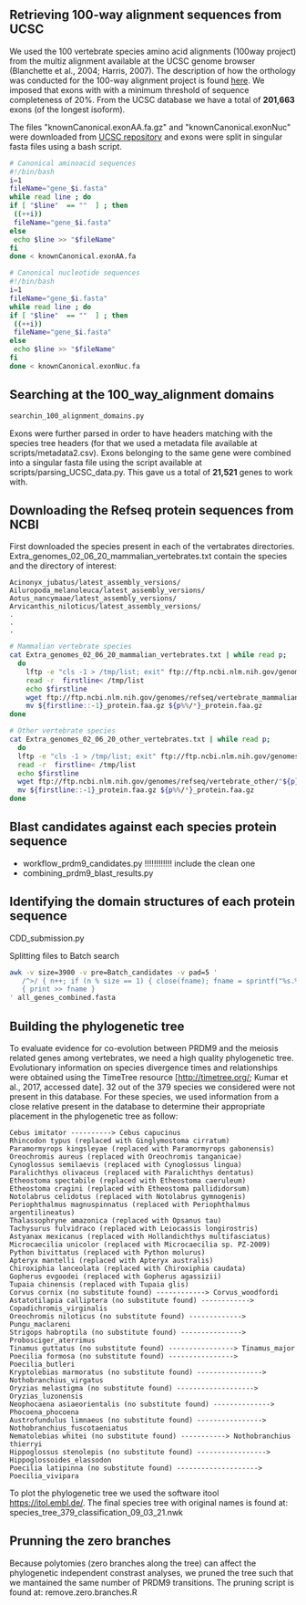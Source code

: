
Retrieving 100-way alignment sequences from UCSC
-----------------------------
We used the 100 vertebrate species amino acid alignments (100way project) from the multiz alignment available at the UCSC genome browser (Blanchette et al., 2004; Harris, 2007). The description of how the orthology was conducted for the 100-way alignment project is found [here](http://genome.ucsc.edu/cgi-bin/hgTrackUi?db=hg19&g=cons100way).
We imposed that exons with with a minimum threshold of sequence completeness of 20%. From the UCSC database we have a total of **201,663** exons (of the longest isoform).

The files "knownCanonical.exonAA.fa.gz" and "knownCanonical.exonNuc" were downloaded from [UCSC repository](http://hgdownload.cse.ucsc.edu/goldenpath/hg19/multiz100way/alignments/) and exons were split in singular fasta files using a bash script.

``` bash
# Canonical aminoacid sequences
#!/bin/bash
i=1
fileName="gene_$i.fasta"
while read line ; do 
if [ "$line"  == ""  ] ; then
 ((++i))
 fileName="gene_$i.fasta"
else
 echo $line >> "$fileName"
fi
done < knownCanonical.exonAA.fa

# Canonical nucleotide sequences
#!/bin/bash
i=1
fileName="gene_$i.fasta"
while read line ; do 
if [ "$line"  == ""  ] ; then
 ((++i))
 fileName="gene_$i.fasta"
else
 echo $line >> "$fileName"
fi
done < knownCanonical.exonNuc.fa

``` 
Searching at the 100_way_alignment domains
----------------------------
``` python
searchin_100_alignment_domains.py
``` 
Exons were further parsed in order to have headers matching with the species tree headers (for that we used a metadata file available at scripts/metadata2.csv). Exons belonging to the same gene were combined into a singular fasta file using the script available at scripts/parsing_UCSC_data.py. This gave us a total of **21,521** genes to work with.

Downloading the Refseq protein sequences from NCBI
-----------------------------
First downloaded the species present in each of the vertabrates directories.
Extra_genomes_02_06_20_mammalian_vertebrates.txt contain the species and the directory of interest:

```
Acinonyx_jubatus/latest_assembly_versions/
Ailuropoda_melanoleuca/latest_assembly_versions/
Aotus_nancymaae/latest_assembly_versions/
Arvicanthis_niloticus/latest_assembly_versions/
.
.
.
```

``` bash
# Mammalian vertebrate species
cat Extra_genomes_02_06_20_mammalian_vertebrates.txt | while read p;
  do   
    lftp -e "cls -1 > /tmp/list; exit" ftp://ftp.ncbi.nlm.nih.gov/genomes/refseq/vertebrate_mammalian/"${p}"
    read -r  firstline< /tmp/list
    echo $firstline
    wget ftp://ftp.ncbi.nlm.nih.gov/genomes/refseq/vertebrate_mammalian/"${p}""${firstline::-1}"/"${firstline::-1}_protein.faa.gz" 
    mv ${firstline::-1}_protein.faa.gz ${p%%/*}_protein.faa.gz
done

# Other vertebrate species
cat Extra_genomes_02_06_20_other_vertebrates.txt | while read p;
  do   
  lftp -e "cls -1 > /tmp/list; exit" ftp://ftp.ncbi.nlm.nih.gov/genomes/refseq/vertebrate_other/"${p}"
  read -r  firstline< /tmp/list
  echo $firstline
  wget ftp://ftp.ncbi.nlm.nih.gov/genomes/refseq/vertebrate_other/"${p}""${firstline::-1}"/"${firstline::-1}_protein.faa.gz"
  mv ${firstline::-1}_protein.faa.gz ${p%%/*}_protein.faa.gz  
done
```
Blast candidates against each species protein sequence
-----------------------------
* workflow_prdm9_candidates.py !!!!!!!!!!!! include the clean one
* combining_prdm9_blast_results.py


Identifying the domain structures of each protein sequence
-----------------------------
CDD_submission.py


Splitting files to Batch search
``` bash
awk -v size=3900 -v pre=Batch_candidates -v pad=5 '
   /^>/ { n++; if (n % size == 1) { close(fname); fname = sprintf("%s.%0" pad "d", pre, n) } }
   { print >> fname }
' all_genes_combined.fasta
```

Building the phylogenetic tree
-----------------------------
To evaluate evidence for co-evolution between PRDM9 and the meiosis related genes among vertebrates, we need a high quality phylogenetic tree. Evolutionary information on species divergence times and relationships were obtained using the TimeTree resource [http://timetree.org/; Kumar et al., 2017, accessed date]. 32 out of the 379 species we considered were not present in this database. For these species, we used information from a close relative present in the database to determine their appropriate placement in the phylogenetic tree as follow:
```
Cebus imitator ----------> Cebus capucinus
Rhincodon typus (replaced with Ginglymostoma cirratum)
Paramormyrops kingsleyae (replaced with Paramormyrops gabonensis)
Oreochromis aureus (replaced with Oreochromis tanganicae)
Cynoglossus semilaevis (replaced with Cynoglossus lingua)
Paralichthys olivaceus (replaced with Paralichthys dentatus)
Etheostoma spectabile (replaced with Etheostoma caeruleum)
Etheostoma cragini (replaced with Etheostoma pallididorsum)
Notolabrus celidotus (replaced with Notolabrus gymnogenis)
Periophthalmus magnuspinnatus (replaced with Periophthalmus argentilineatus)
Thalassophryne amazonica (replaced with Opsanus tau)
Tachysurus fulvidraco (replaced with Leiocassis longirostris)
Astyanax mexicanus (replaced with Hollandichthys multifasciatus)
Microcaecilia unicolor (replaced with Microcaecilia sp. PZ-2009)
Python bivittatus (replaced with Python molurus)
Apteryx mantelli (replaced with Apteryx australis)
Chiroxiphia lanceolata (replaced with Chiroxiphia caudata)
Gopherus evgoodei (replaced with Gopherus agassizii)
Tupaia chinensis (replaced with Tupaia glis)
Corvus cornix (no substitute found) ------------> Corvus_woodfordi
Astatotilapia calliptera (no substitute found) ------------> Copadichromis_virginalis
Oreochromis niloticus (no substitute found) -------------> Pungu_maclareni
Strigops habroptila (no substitute found) ---------------> Probosciger_aterrimus
Tinamus guttatus (no substitute found) ----------------> Tinamus_major
Poecilia formosa (no substitute found) ----------------> Poecilia_butleri
Kryptolebias marmoratus (no substitute found) ----------------> Nothobranchius_virgatus
Oryzias melastigma (no substitute found) -------------------> Oryzias_luzonensis
Neophocaena asiaeorientalis (no substitute found) --------------> Phocoena_phocoena
Austrofundulus limnaeus (no substitute found) ----------------> Nothobranchius_fuscotaeniatus
Nematolebias whitei (no substitute found) -----------> Nothobranchius thierryi
Hippoglossus stenolepis (no substitute found) -----------------> Hippoglossoides_elassodon
Poecilia latipinna (no substitute found) --------------------> Poecilia_vivipara
```

To plot the phylogenetic tree we used the software itool https://itol.embl.de/. The final species tree with original names is found at: species_tree_379_classification_09_03_21.nwk

Prunning the zero branches
-----------------------------
Because polytomies (zero branches along the tree) can affect the phylogenetic independent constrast analyses, we pruned the tree such that we mantained the same number of PRDM9 transitions. The pruning script is found at: remove.zero.branches.R 

